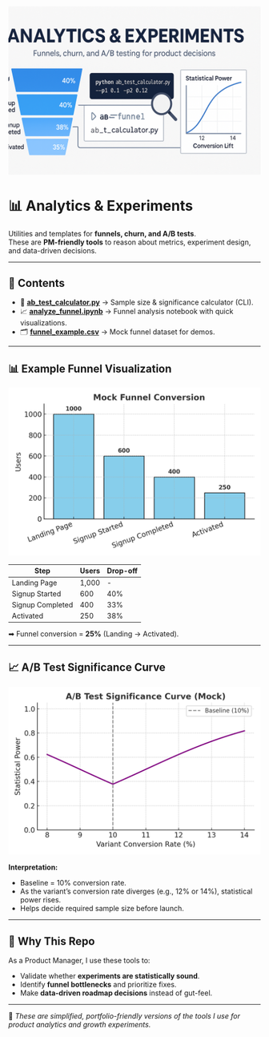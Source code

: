![Banner](./assets/banner.png)

# 📊 Analytics & Experiments

Utilities and templates for **funnels, churn, and A/B tests**.  
These are **PM-friendly tools** to reason about metrics, experiment design, and data-driven decisions.  

---

## 📂 Contents
- 🧮 **[ab_test_calculator.py](./ab_test_calculator.py)** → Sample size & significance calculator (CLI).  
- 📈 **[analyze_funnel.ipynb](./analyze_funnel.ipynb)** → Funnel analysis notebook with quick visualizations.  
- 🗂 **[funnel_example.csv](./funnel_example.csv)** → Mock funnel dataset for demos.  

---

## 📊 Example Funnel Visualization
![Funnel Chart](./assets/funnel_chart.png)

| Step             | Users | Drop-off |
|------------------|-------|----------|
| Landing Page     | 1,000 | -        |
| Signup Started   |   600 | 40%      |
| Signup Completed |   400 | 33%      |
| Activated        |   250 | 38%      |

➡ Funnel conversion = **25%** (Landing → Activated).  

---

## 📈 A/B Test Significance Curve
![A/B Test Significance](./assets/ab_test_significance.png)

**Interpretation:**  
- Baseline = 10% conversion rate.  
- As the variant’s conversion rate diverges (e.g., 12% or 14%), statistical power rises.  
- Helps decide required sample size before launch.  

---

## 🚀 Why This Repo
As a Product Manager, I use these tools to:
- Validate whether **experiments are statistically sound**.  
- Identify **funnel bottlenecks** and prioritize fixes.  
- Make **data-driven roadmap decisions** instead of gut-feel.  

---

📌 *These are simplified, portfolio-friendly versions of the tools I use for product analytics and growth experiments.*
